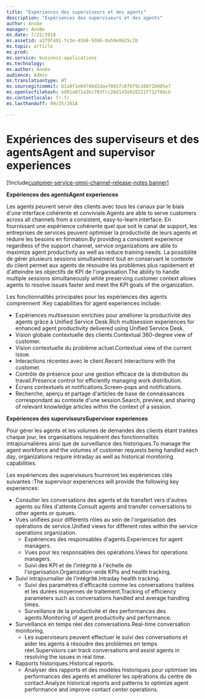```yaml
---
title: "Expériences des superviseurs et des agents"
description: "Expériences des superviseurs et des agents"
author: Annbe
manager: AnnBe
ms.date: 7/22/2018
ms.assetid: a370f401-fc3e-45b8-9366-0a59e0625c2b
ms.topic: article
ms.prod: 
ms.service: business-applications
ms.technology: 
ms.author: Annbe
audience: Admin
ms.translationtype: HT
ms.sourcegitcommit: b1a0f1e04786d2daef091fc6f6f9c168f2b005e7
ms.openlocfilehash: ed81a071a3bc703fcc26d143e028221f712f0dcb
ms.contentlocale: fr-fr
ms.lasthandoff: 09/25/2018

---
```


#  <a name="agent-and-supervisor-experiences"></a><span data-ttu-id="13852-103">Expériences des superviseurs et des agents</span><span class="sxs-lookup"><span data-stu-id="13852-103">Agent and supervisor experiences</span></span>

[!include[customer-service-omni-channel-release-notes banner](../../includes/customer-service-omni-channel-release-notes.md)]




<span data-ttu-id="13852-104">**Expériences des agents**</span><span class="sxs-lookup"><span data-stu-id="13852-104">**Agent experiences**</span></span>

<span data-ttu-id="13852-105">Les agents peuvent servir des clients avec tous les canaux par le biais d'une interface cohérente et conviviale.</span><span class="sxs-lookup"><span data-stu-id="13852-105">Agents are able to serve customers across all channels from a consistent, easy-to-learn interface.</span></span> <span data-ttu-id="13852-106">En fournissant une expérience cohérente quel que soit le canal de support, les entreprises de services peuvent optimiser la productivité de leurs agents et réduire les besoins en formation.</span><span class="sxs-lookup"><span data-stu-id="13852-106">By providing a consistent experience regardless of the support channel, service organizations are able to maximize agent productivity as well as reduce training needs.</span></span> <span data-ttu-id="13852-107">La possibilité de gérer plusieurs sessions simultanément tout en conservant le contexte du client permet aux agents de résoudre les problèmes plus rapidement et d'atteindre les objectifs de KPI de l'organisation.</span><span class="sxs-lookup"><span data-stu-id="13852-107">The ability to handle multiple sessions simultaneously while preserving customer context allows agents to resolve issues faster and meet the KPI goals of the organization.</span></span>

<span data-ttu-id="13852-108">Les fonctionnalités principales pour les expériences des agents comprennent :</span><span class="sxs-lookup"><span data-stu-id="13852-108">Key capabilities for agent experiences include:</span></span>

-   <span data-ttu-id="13852-109">Expériences multisession enrichies pour améliorer la productivité des agents grâce à Unified Service Desk.</span><span class="sxs-lookup"><span data-stu-id="13852-109">Rich multisession experiences for enhanced agent productivity delivered using Unified Service Desk.</span></span>
-   <span data-ttu-id="13852-110">Vision globale contextuelle des clients.</span><span class="sxs-lookup"><span data-stu-id="13852-110">Contextual 360-degree view of customer.</span></span>
-   <span data-ttu-id="13852-111">Vision contextuelle du problème actuel.</span><span class="sxs-lookup"><span data-stu-id="13852-111">Contextual view of the current issue.</span></span>
-   <span data-ttu-id="13852-112">Interactions récentes avec le client.</span><span class="sxs-lookup"><span data-stu-id="13852-112">Recent interactions with the customer.</span></span>
-   <span data-ttu-id="13852-113">Contrôle de présence pour une gestion efficace de la distribution du travail.</span><span class="sxs-lookup"><span data-stu-id="13852-113">Presence control for efficiently managing work distribution.</span></span>
-   <span data-ttu-id="13852-114">Écrans contextuels et notifications.</span><span class="sxs-lookup"><span data-stu-id="13852-114">Screen-pops and notifications.</span></span>
-   <span data-ttu-id="13852-115">Recherche, aperçu et partage d'articles de base de connaissances correspondant au contexte d'une session.</span><span class="sxs-lookup"><span data-stu-id="13852-115">Search, preview, and sharing of relevant knowledge articles within the context of a session.</span></span>

<span data-ttu-id="13852-116">**Expériences des superviseurs**</span><span class="sxs-lookup"><span data-stu-id="13852-116">**Supervisor experiences**</span></span>

<span data-ttu-id="13852-117">Pour gérer les agents et les volumes de demandes des clients étant traitées chaque jour, les organisations requièrent des fonctionnalités intrajournalières ainsi que de surveillance des historiques.</span><span class="sxs-lookup"><span data-stu-id="13852-117">To manage the agent workforce and the volumes of customer requests being handled each day, organizations require intraday as well as historical monitoring capabilities.</span></span> 

<span data-ttu-id="13852-118">Les expériences des superviseurs fourniront les expériences clés suivantes :</span><span class="sxs-lookup"><span data-stu-id="13852-118">The supervisor experiences will provide the following key experiences:</span></span>

-   <span data-ttu-id="13852-119">Consulter les conversations des agents et de transfert vers d'autres agents ou files d'attente.</span><span class="sxs-lookup"><span data-stu-id="13852-119">Consult agents and transfer conversations to other agents or queues.</span></span> 
-   <span data-ttu-id="13852-120">Vues unifiées pour différents rôles au sein de l'organisation des opérations de service.</span><span class="sxs-lookup"><span data-stu-id="13852-120">Unified views for different roles within the service operations organization.</span></span>
    -   <span data-ttu-id="13852-121">Expériences des responsables d'agents.</span><span class="sxs-lookup"><span data-stu-id="13852-121">Experiences for agent managers.</span></span>
    -   <span data-ttu-id="13852-122">Vues pour les responsables des opérations.</span><span class="sxs-lookup"><span data-stu-id="13852-122">Views for operations managers.</span></span>
    -   <span data-ttu-id="13852-123">Suivi des KPI et de l'intégrité à l'échelle de l'organisation.</span><span class="sxs-lookup"><span data-stu-id="13852-123">Organization-wide KPIs and health tracking.</span></span>
-   <span data-ttu-id="13852-124">Suivi intrajournalier de l'intégrité.</span><span class="sxs-lookup"><span data-stu-id="13852-124">Intraday health tracking.</span></span>
    -   <span data-ttu-id="13852-125">Suivi des paramètres d'efficacité comme les conversations traitées et les durées moyennes de traitement.</span><span class="sxs-lookup"><span data-stu-id="13852-125">Tracking of efficiency parameters such as conversations handled and average handling times.</span></span>
    -   <span data-ttu-id="13852-126">Surveillance de la productivité et des performances des agents.</span><span class="sxs-lookup"><span data-stu-id="13852-126">Monitoring of agent productivity and performance.</span></span>
-   <span data-ttu-id="13852-127">Surveillance en temps réel des conversations.</span><span class="sxs-lookup"><span data-stu-id="13852-127">Real-time conversation monitoring.</span></span>
    -   <span data-ttu-id="13852-128">Les superviseurs peuvent effectuer le suivi des conversations et aider les agents à résoudre des problèmes en temps réel.</span><span class="sxs-lookup"><span data-stu-id="13852-128">Supervisors can track conversations and assist agents in resolving the issues in real time.</span></span>
-   <span data-ttu-id="13852-129">Rapports historiques.</span><span class="sxs-lookup"><span data-stu-id="13852-129">Historical reports.</span></span>
    - <span data-ttu-id="13852-130">Analyser des rapports et des modèles historiques pour optimiser les performances des agents et améliorer les opérations du centre de contact.</span><span class="sxs-lookup"><span data-stu-id="13852-130">Analyze historical reports and patterns to optimize agent performance and improve contact center operations.</span></span>

